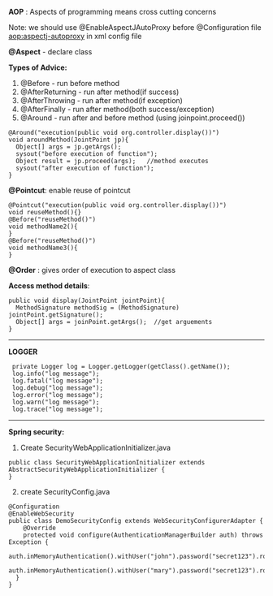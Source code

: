 **AOP** : Aspects of programming means cross cutting concerns

Note: we should use @EnableAspectJAutoProxy before @Configuration file
<aop:aspectj-autoproxy> in xml config file        

**@Aspect** - declare class 

**Types of Advice:**
1. @Before - run before method
2. @AfterReturning - run after method(if success)
3. @AfterThrowing - run after method(if exception)
4. @AfterFinally - run after method(both success/exception)
5. @Around - run after and before method (using joinpoint.proceed())
```
@Around("execution(public void org.controller.display())")
void aroundMethod(JointPoint jp){
  Object[] args = jp.getArgs();
  sysout("before execution of function");
  Object result = jp.proceed(args);   //method executes
  sysout("after execution of function");
}
```

**@Pointcut**: enable reuse of pointcut
```
@Pointcut("execution(public void org.controller.display())")
void reuseMethod(){}
@Before("reuseMethod()")
void methodName2(){
}
@Before("reuseMethod()")
void methodName3(){
}
```
**@Order** : gives order of execution to aspect class

**Access method details**:
```
public void display(JointPoint jointPoint){
  MethodSignature methodSig = (MethodSignature) jointPoint.getSignature();
  Object[] args = joinPoint.getArgs();  //get arguements 
}

```
---
**LOGGER**
```
 private Logger log = Logger.getLogger(getClass().getName());
 log.info("log message");
 log.fatal("log message");
 log.debug("log message");
 log.error("log message");
 log.warn("log message");
 log.trace("log message");
```
---

**Spring security:**
1. Create SecurityWebApplicationInitializer.java
```
public class SecurityWebApplicationInitializer extends AbstractSecurityWebApplicationInitializer {
}
```
2. create SecurityConfig.java
```
@Configuration
@EnableWebSecurity
public class DemoSecurityConfig extends WebSecurityConfigurerAdapter {	
	@Override
	protected void configure(AuthenticationManagerBuilder auth) throws Exception {
		auth.inMemoryAuthentication().withUser("john").password("secret123").roles("EMPLOYEE");
		auth.inMemoryAuthentication().withUser("mary").password("secret123").roles("MANAGER");
  }
}
```
